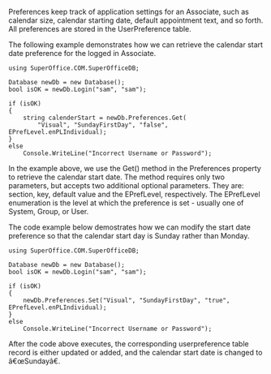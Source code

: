 <properties date="2016-05-10"
SortOrder="40"
/>

Preferences keep track of application settings for an Associate, such as calendar size, calendar starting date, default appointment text, and so forth. All preferences are stored in the UserPreference table.

The following example demonstrates how we can retrieve the calendar start date preference for the logged in Associate.

```
using SuperOffice.COM.SuperOfficeDB;
 
Database newDb = new Database();
bool isOK = newDb.Login("sam", "sam");
 
if (isOK)
{
    string calenderStart = newDb.Preferences.Get(
        "Visual", "SundayFirstDay", "false",
EPrefLevel.enPLIndividual);
}       
else
    Console.WriteLine("Incorrect Username or Password");
```

In the example above, we use the Get() method in the Preferences property to retrieve the calendar start date. The method requires only two parameters, but accepts two additional optional parameters. They are: section, key, default value and the EPrefLevel, respectively. The EPrefLevel enumeration is the level at which the preference is set - usually one of System, Group, or User.

The code example below demostrates how we can modify the start date preference so that the calendar start day is Sunday rather than Monday.

```
using SuperOffice.COM.SuperOfficeDB;
 
Database newDb = new Database();
bool isOK = newDb.Login("sam", "sam");
 
if (isOK)
{
    newDb.Preferences.Set("Visual", "SundayFirstDay", "true",
EPrefLevel.enPLIndividual);
}       
else
    Console.WriteLine("Incorrect Username or Password");
```

After the code above executes, the corresponding userpreference table record is either updated or added, and the calendar start date is changed to â€œSundayâ€.
